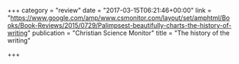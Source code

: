 +++
category = "review"
date = "2017-03-15T06:21:46+00:00"
link = "https://www.google.com/amp/www.csmonitor.com/layout/set/amphtml/Books/Book-Reviews/2015/0729/Palimpsest-beautifully-charts-the-history-of-writing"
publication = "Christian Science Monitor"
title = "The history of the writing"

+++

